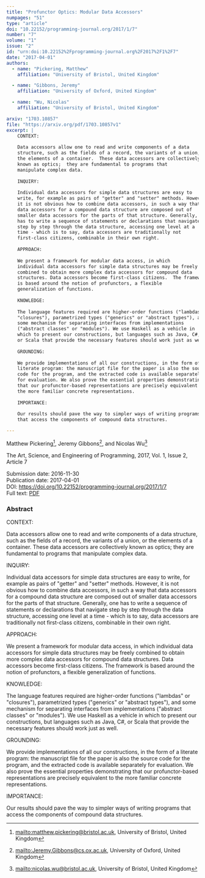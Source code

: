 ```yaml
---
title: "Profunctor Optics: Modular Data Accessors"
numpages: "51"
type: "article"
doi: "10.22152/programming-journal.org/2017/1/7"
number: "7"
volume: "1"
issue: "2"
id: "urn:doi:10.22152%2Fprogramming-journal.org%2F2017%2F1%2F7"
date: "2017-04-01"
authors: 
  - name: "Pickering, Matthew"
    affiliation: "University of Bristol, United Kingdom"

  - name: "Gibbons, Jeremy"
    affiliation: "University of Oxford, United Kingdom"

  - name: "Wu, Nicolas"
    affiliation: "University of Bristol, United Kingdom"

arxiv: "1703.10857"
file: "https://arxiv.org/pdf/1703.10857v1"
excerpt: |
    CONTEXT:
    
    Data accessors allow one to read and write components of a data
    structure, such as the fields of a record, the variants of a union, or
    the elements of a container.  These data accessors are collectively
    known as optics;  they are fundamental to programs that
    manipulate complex data.
    
    INQUIRY:
    
    Individual data accessors for simple data structures are easy to
    write, for example as pairs of "getter" and "setter" methods. However,
    it is not obvious how to combine data accessors, in such a way that
    data accessors for a compound data structure are composed out of
    smaller data accessors for the parts of that structure. Generally, one
    has to write a sequence of statements or declarations that navigate
    step by step through the data structure, accessing one level at a
    time - which is to say, data accessors are traditionally not
    first-class citizens, combinable in their own right.
    
    APPROACH:
    
    We present a framework for modular data access, in which
    individual data accessors for simple data structures may be freely
    combined to obtain more complex data accessors for compound data
    structures. Data accessors become first-class citizens.  The framework
    is based around the notion of profunctors, a flexible
    generalization of functions.
    
    KNOWLEDGE:
    
    The language features required are higher-order functions ("lambdas" or
    "closures"), parametrized types ("generics" or "abstract types"), and
    some mechanism for separating interfaces from implementations
    ("abstract classes" or "modules"). We use Haskell as a vehicle in
    which to present our constructions, but languages such as Java, C#,
    or Scala that provide the necessary features should work just as well.
    
    GROUNDING:
    
    We provide implementations of all our constructions, in the form of a
    literate program: the manuscript file for the paper is also the source
    code for the program, and the extracted code is available separately
    for evaluation. We also prove the essential properties demonstrating
    that our profunctor-based representations are precisely equivalent to
    the more familiar concrete representations.
    
    IMPORTANCE:
    
    Our results should pave the way to simpler ways of writing programs
    that access the components of compound data structures.

---
```

Matthew Pickering[^1], Jeremy Gibbons[^2], and Nicolas Wu[^3]

The Art, Science, and Engineering of Programming, 2017, Vol. 1, Issue 2, Article 7

Submission date: 2016-11-30  
Publication date: 2017-04-01  
DOI: <https://doi.org/10.22152/programming-journal.org/2017/1/7>  
Full text: [PDF](https://arxiv.org/pdf/1703.10857v1)  


### Abstract

CONTEXT:

Data accessors allow one to read and write components of a data
structure, such as the fields of a record, the variants of a union, or
the elements of a container.  These data accessors are collectively
known as optics;  they are fundamental to programs that
manipulate complex data.

INQUIRY:

Individual data accessors for simple data structures are easy to
write, for example as pairs of "getter" and "setter" methods. However,
it is not obvious how to combine data accessors, in such a way that
data accessors for a compound data structure are composed out of
smaller data accessors for the parts of that structure. Generally, one
has to write a sequence of statements or declarations that navigate
step by step through the data structure, accessing one level at a
time - which is to say, data accessors are traditionally not
first-class citizens, combinable in their own right.

APPROACH:

We present a framework for modular data access, in which
individual data accessors for simple data structures may be freely
combined to obtain more complex data accessors for compound data
structures. Data accessors become first-class citizens.  The framework
is based around the notion of profunctors, a flexible
generalization of functions.

KNOWLEDGE:

The language features required are higher-order functions ("lambdas" or
"closures"), parametrized types ("generics" or "abstract types"), and
some mechanism for separating interfaces from implementations
("abstract classes" or "modules"). We use Haskell as a vehicle in
which to present our constructions, but languages such as Java, C#,
or Scala that provide the necessary features should work just as well.

GROUNDING:

We provide implementations of all our constructions, in the form of a
literate program: the manuscript file for the paper is also the source
code for the program, and the extracted code is available separately
for evaluation. We also prove the essential properties demonstrating
that our profunctor-based representations are precisely equivalent to
the more familiar concrete representations.

IMPORTANCE:

Our results should pave the way to simpler ways of writing programs
that access the components of compound data structures.


[^1]: <mailto:matthew.pickering@bristol.ac.uk>, University of Bristol, United Kingdom

[^2]: <mailto:Jeremy.Gibbons@cs.ox.ac.uk>, University of Oxford, United Kingdom

[^3]: <mailto:nicolas.wu@bristol.ac.uk>, University of Bristol, United Kingdom

